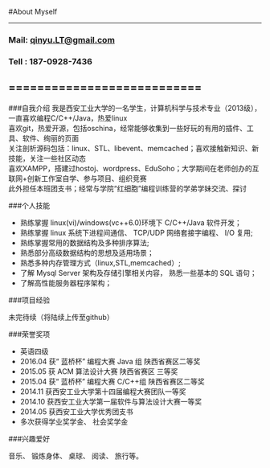 #About Myself
****
###  Mail: qinyu.LT@gmail.com
###  Tell  : 187-0928-7436
===========================
------
###自我介绍
我是西安工业大学的一名学生，计算机科学与技术专业（2013级），一直喜欢编程C/C++/Java，热爱linux</br>
喜欢git，热爱开源，包括oschina，经常能够收集到一些好玩的有用的插件、工具、软件、绚丽的页面</br>
关注剖析源码包括：linux、STL、libevent、memcached；喜欢接触新知识、新技能，关注一些社区动态</br>
喜欢XAMPP，搭建过hostoj、wordpress、EduSoho；大学期间在老师创办的互联网+创新工作室自学、参与项目、组织竞赛</br>
此外担任本班团支书；经常与学院“红细胞”编程训练营的学弟学妹交流、探讨

###个人技能

- 熟练掌握 linux(vi)/windows(vc++6.0)环境下 C/C++/Java 软件开发；
- 熟练掌握 linux 系统下进程间通信、 TCP/UDP 网络套接字编程、 I/O 复用;
- 熟练掌握常用的数据结构及多种排序算法;
- 熟悉部分高级数据结构的思想及适用场景；
- 熟悉多种内存管理方式（linux,STL,memcached）;
- 了解 Mysql Server 架构及存储引擎相关内容， 熟悉一些基本的 SQL 语句；
- 了解高性能服务器程序架构；

###项目经验

未完待续（将陆续上传至github）

###荣誉奖项

- 英语四级
- 2016.04 获“ 蓝桥杯” 编程大赛 Java 组 陕西省赛区二等奖
- 2015.05 获 ACM 算法设计大赛 陕西省赛区 三等奖
- 2015.04 获“ 蓝桥杯” 编程大赛 C/C++组 陕西省赛区二等奖
- 2014.11 获西安工业大学第十四届编程大赛团队一等奖
- 2014.10 获西安工业大学第一届软件与算法设计大赛一等奖
- 2014.05 获西安工业大学优秀团支书
- 多次获得学业奖学金、 社会奖学金</br>

###兴趣爱好

音乐、 锻炼身体、 桌球、 阅读、 旅行等。
